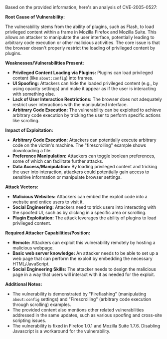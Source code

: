 Based on the provided information, here's an analysis of CVE-2005-0527:

**Root Cause of Vulnerability:**

The vulnerability stems from the ability of plugins, such as Flash, to load privileged content within a frame in Mozilla Firefox and Mozilla Suite. This allows an attacker to manipulate the user interface, potentially leading to arbitrary code execution or other malicious activities. The core issue is that the browser doesn't properly restrict the loading of privileged content by plugins.

**Weaknesses/Vulnerabilities Present:**

*   **Privileged Content Loading via Plugins:** Plugins can load privileged content (like `about:config`) into frames.
*   **UI Spoofing:** Attackers can hide the loaded privileged content (e.g., by using opacity settings) and make it appear as if the user is interacting with something else.
*   **Lack of User Interaction Restrictions:** The browser does not adequately restrict user interactions with the manipulated interface.
*   **Arbitrary Code Execution:** The vulnerability can be exploited to achieve arbitrary code execution by tricking the user to perform specific actions like scrolling.

**Impact of Exploitation:**

*   **Arbitrary Code Execution:** Attackers can potentially execute arbitrary code on the victim's machine. The "firescrolling" example shows downloading a file.
*  **Preference Manipulation:**  Attackers can toggle boolean preferences, some of which can facilitate further attacks.
*   **Data Access/Manipulation:** By loading privileged content and tricking the user into interaction, attackers could potentially gain access to sensitive information or manipulate browser settings.

**Attack Vectors:**

*   **Malicious Websites:**  Attackers can embed the exploit code into a website and entice users to visit it.
*   **Social Engineering:** Attackers need to trick users into interacting with the spoofed UI, such as by clicking in a specific area or scrolling.
*  **Plugin Exploitation:** The attack leverages the ability of plugins to load privileged content.

**Required Attacker Capabilities/Position:**

*   **Remote:** Attackers can exploit this vulnerability remotely by hosting a malicious webpage.
*   **Basic web server knowledge:** An attacker needs to be able to set up a web page that can perform the exploit by embedding the necessary HTML/JavaScript.
*   **Social Engineering Skills:** The attacker needs to design the malicious page in a way that users will interact with it as needed for the exploit.

**Additional Notes:**

*   The vulnerability is demonstrated by "Fireflashing" (manipulating `about:config` settings) and "Firescrolling" (arbitrary code execution through scrolling) examples.
*   The provided content also mentions other related vulnerabilities addressed in the same updates, such as various spoofing and cross-site scripting issues.
*   The vulnerability is fixed in Firefox 1.0.1 and Mozilla Suite 1.7.6. Disabling Javascript is a workaround for the vulnerability.